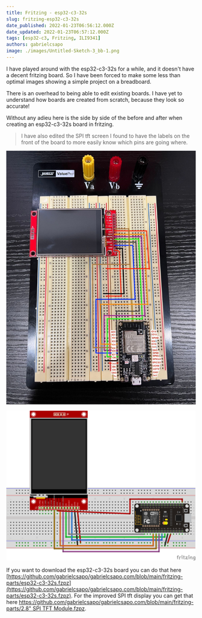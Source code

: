```yaml
---
title: Fritzing - esp32-c3-32s
slug: fritzing-esp32-c3-32s
date_published: 2022-01-23T06:56:12.000Z
date_updated: 2022-01-23T06:57:12.000Z
tags: [esp32-c3, Fritzing, ILI9341]
authors: gabrielcsapo
image: ./images/Untitled-Sketch-3_bb-1.png
---
```


I have played around with the esp32-c3-32s for a while, and it doesn't have a decent fritzing board. So I have been forced to make some less than optimal images showing a simple project on a breadboard.

There is an overhead to being able to edit existing boards. I have yet to understand how boards are created from scratch, because they look so accurate!

<!-- truncate -->

Without any adieu here is the side by side of the before and after when creating an esp32-c3-32s board in fritzing.

> I have also edited the SPI tft screen I found to have the labels on the front of the board to more easily know which pins are going where.

![](./images/IMG_5513-4-4.jpeg)

![](./images/esp32-c3-32s-spi-screen.png)

If you want to download the esp32-c3-32s board you can do that here [https://github.com/gabrielcsapo/gabrielcsapo.com/blob/main/fritzing-parts/esp32-c3-32s.fzpz](https://github.com/gabrielcsapo/gabrielcsapo.com/blob/main/fritzing-parts/esp32-c3-32s.fzpz). For the improved SPI tft display you can get that here [https://github.com/gabrielcsapo/gabrielcsapo.com/blob/main/fritzing-parts/2.8" SPI TFT Module.fzpz](https://github.com/gabrielcsapo/gabrielcsapo.com/blob/main/fritzing-parts/2.8%22%20SPI%20TFT%20Module.fzpz).

